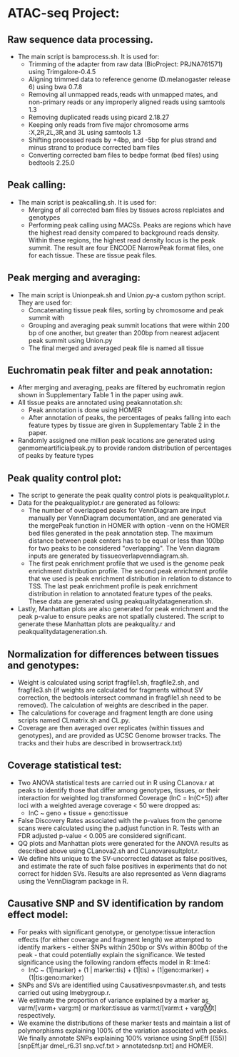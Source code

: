 # **ATAC-seq Project:**

## Raw sequence data processing. 

+ The main script is bamprocess.sh. It is used for:
  - Trimming of the adapter from raw data (BioProject: PRJNA761571) using Trimgalore-0.4.5
  - Aligning trimmed data to reference genome (D.melanogaster release 6) using bwa 0.7.8
  - Removing all unmapped reads,reads with unmapped mates, and non-primary reads or any improperly aligned reads using samtools 1.3
  - Removing duplicated reads using picard 2.18.27
  - Keeping only reads from five major chromosome arms :X,2R,2L,3R,and 3L using samtools 1.3
  - Shifting processed reads by +4bp, and -5bp for plus strand and minus strand to produce corrected bam files
  - Converting corrected bam files to bedpe format (bed files) using bedtools 2.25.0

## Peak calling:

+ The main script is peakcalling.sh. It is used for:
  - Merging of all corrected bam files by tissues across replciates and genotypes
  - Performing peak calling using MACSs. Peaks are regions which have the highest read density compared to background reads density. Within these regions, the highest read density locus is the peak summit. The result are four ENCODE NarrowPeak format files, one for each tissue. These are tissue peak files. 
  
## Peak merging and averaging:

+ The main script is Unionpeak.sh and Union.py-a custom python script. They are used for:
  - Concatenating tissue peak files, sorting by chromosome and peak summit with
  - Grouping and averaging peak summit locations that were within 200 bp of one another, but greater than 200bp from nearest adjacent peak summit using Union.py 
  - The final merged and averaged peak file is named all tissue

## Euchromatin peak filter and peak annotation: 

+ After merging and averaging, peaks are filtered by euchromatin region shown in Supplementary Table 1 in the paper using awk. 
+ All tissue peaks are annotated using peakannotation.sh:
  - Peak annotation is done using HOMER
  - After annotation of peaks, the percentages of peaks falling into each feature types by tissue are given in Supplementary Table 2 in the paper. 
+ Randomly assigned one million peak locations are generated using genmomeartificialpeak.py to provide random distribution of percentages of peaks by feature types  

## Peak quality control plot:

+ The script to generate the peak quality control plots is peakqualityplot.r.
+ Data for the peakqualityplot.r are generated as follows:
  - The number of overlapped peaks for VennDiagram are input manually per VennDiagram documentation, and are generated via the mergePeak function in HOMER with option -venn on the HOMER bed files generated in the peak annotation step. The maximum distance between peak centers has to be equal or less than 100bp for two peaks to be considered "overlapping". The Venn diagram inputs are generated by tissueoverlapvenndiagram.sh.
  - The first peak enrichment profile that we used is the genome peak enrichment distribution profile. The second peak enrichment profile that we used is peak enrichment distribution in relation to distance to TSS. The last peak enrichment profile is peak enrichment distribution in relation to annotated feature types of the peaks. These data are generated using peakqualitydatageneration.sh.
+ Lastly, Manhattan plots are also generated for peak enrichment and the peak p-value to ensure peaks are not spatially clustered. The script to generate these Manhattan plots are peakquality.r and peakqualitydatageneration.sh.

## Normalization for differences between tissues and genotypes:

+ Weight is calculated using script fragfile1.sh, fragfile2.sh, and fragfile3.sh (if weights are calculated for fragments without SV correction, the bedtools intersect command in fragfile1.sh need to be removed). The calculation of weights are described in the paper. 
+ The calculations for coverage and fragment length are done using scripts named CLmatrix.sh and CL.py.
+ Coverage are then averaged over replicates (within tissues and genotypes), and are provided as UCSC Genome browser tracks. The tracks and their hubs are described in browsertrack.txt)

## Coverage statistical test:

+ Two ANOVA statistical tests are carried out in R using CLanova.r at peaks to identify those that differ among genotypes, tissues, or their interaction for weighted log transformed Coverage (lnC = ln(C+5)) after loci with a weighted average coverage < 50 were dropped as:
  - lnC ~ geno + tissue + geno:tissue
+ False Discovery Rates associated with the p-values from the genome scans were calculated using the p.adjust function in R. Tests with an FDR adjusted p-value < 0.005 are considered significant.
+ QQ plots and Manhattan plots were generated for the ANOVA results as described above using CLanova2.sh and CLanovaresultplot.r.
+ We define hits unique to the SV-uncorrected dataset as false positives, and estimate the rate of such false positives in experiments that do not correct for hidden SVs.  Results are also represented as Venn diagrams using the VennDiagram package in R. 

## Causative SNP and SV identification by random effect model: 

+ For peaks with significant genotype, or genotype:tissue interaction effects (for either coverage and fragment length) we attempted to identify markers - either SNPs within 250bp or SVs within 800bp of the peak - that could potentially explain the significance. We tested significance using the following random effects model in R::lme4:
  - lnC ~ (1|marker) + (1 | marker:tis) + (1|tis) + (1|geno:marker) + (1|tis:geno:marker) 
+ SNPs and SVs are identified using Causativesnpsvmaster.sh, and tests carried out using lmebygroup.r.  
+ We estimate the proportion of variance explained by a marker as varm/[varm+ varg:m] or marker:tissue as varm:t/[varm:t + varg:m:t] respectively.
+ We examine the distributions of these marker tests and maintain a list of polymorphisms explaining 100% of the variation associated with peaks. We finally annotate SNPs explaining 100% variance using SnpEff [(55)] [snpEff.jar dmel_r6.31 snp.vcf.txt  > annotatedsnp.txt] and HOMER.




